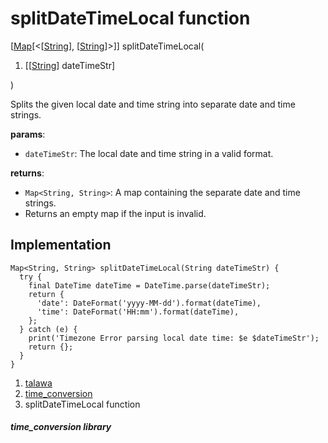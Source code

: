 
<div>

# splitDateTimeLocal function

</div>


[[Map](https://api.flutter.dev/flutter/dart-core/Map-class.html)[\<[[String](https://api.flutter.dev/flutter/dart-core/String-class.html)],
[[String](https://api.flutter.dev/flutter/dart-core/String-class.html)]\>]]
splitDateTimeLocal(

1.  [[[String](https://api.flutter.dev/flutter/dart-core/String-class.html)]
    dateTimeStr]

)



Splits the given local date and time string into separate date and time
strings.

**params**:

-   `dateTimeStr`: The local date and time string in a valid format.

**returns**:

-   `Map<String, String>`: A map containing the separate date and time
    strings.
-   Returns an empty map if the input is invalid.



## Implementation

``` language-dart
Map<String, String> splitDateTimeLocal(String dateTimeStr) {
  try {
    final DateTime dateTime = DateTime.parse(dateTimeStr);
    return {
      'date': DateFormat('yyyy-MM-dd').format(dateTime),
      'time': DateFormat('HH:mm').format(dateTime),
    };
  } catch (e) {
    print('Timezone Error parsing local date time: $e $dateTimeStr');
    return {};
  }
}
```







1.  [talawa](../index.html)
2.  [time_conversion](../utils_time_conversion/)
3.  splitDateTimeLocal function

##### time_conversion library







